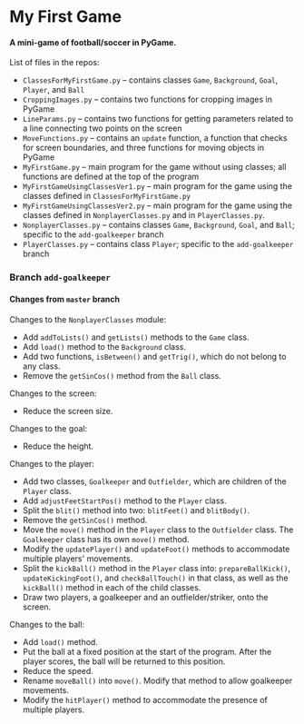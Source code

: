 # My First Game

#### A mini-game of football/soccer in PyGame.

List of files in the repos:
- `ClassesForMyFirstGame.py` – contains classes `Game`, `Background`, `Goal`, `Player`, and `Ball`
- `CroppingImages.py` – contains two functions for cropping images in PyGame
- `LineParams.py` – contains two functions for getting parameters related to a line connecting two points on the screen
- `MoveFunctions.py` – contains an `update` function, a function that checks for screen boundaries, and three functions for moving objects in PyGame
- `MyFirstGame.py` – main program for the game without using classes; all functions are defined at the top of the program
- `MyFirstGameUsingClassesVer1.py` – main program for the game using the classes defined in `ClassesForMyFirstGame.py`
- `MyFirstGameUsingClassesVer2.py` – main program for the game using the classes defined in `NonplayerClasses.py` and in `PlayerClasses.py`.
- `NonplayerClasses.py` – contains classes `Game`, `Background`, `Goal`, and `Ball`; specific to the `add-goalkeeper` branch
- `PlayerClasses.py` – contains class `Player`; specific to the `add-goalkeeper` branch

### Branch `add-goalkeeper`

#### Changes from `master` branch

Changes to the `NonplayerClasses` module:
- Add `addToLists()` and `getLists()` methods to the `Game` class.
- Add `load()` method to the `Background` class.
- Add two functions, `isBetween()` and `getTrig()`, which do not belong to any class.
- Remove the `getSinCos()` method from the `Ball` class.

Changes to the screen:
- Reduce the screen size.

Changes to the goal:
- Reduce the height.

Changes to the player:
- Add two classes, `Goalkeeper` and `Outfielder`, which are children of the `Player` class.
- Add `adjustFeetStartPos()` method to the `Player` class.
- Split the `blit()` method into two: `blitFeet()` and `blitBody()`.
- Remove the `getSinCos()` method.
- Move the `move()` method in the `Player` class to the `Outfielder` class. The `Goalkeeper` class has its own `move()` method.
- Modify the `updatePlayer()` and `updateFoot()` methods to accommodate multiple players' movements.
- Split the `kickBall()` method in the `Player` class into: `prepareBallKick()`, `updateKickingFoot()`, and `checkBallTouch()` in that class, as well as the `kickBall()` method in each of the child classes.
- Draw two players, a goalkeeper and an outfielder/striker, onto the screen.

Changes to the ball:
- Add `load()` method.
- Put the ball at a fixed position at the start of the program. After the player scores, the ball will be returned to this position.
- Reduce the speed.
- Rename `moveBall()` into `move()`. Modify that method to allow goalkeeper movements.
- Modify the `hitPlayer()` method to accommodate the presence of multiple players.
